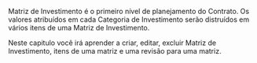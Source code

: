 Matriz de Investimento é o primeiro nível de planejamento do Contrato. Os valores atribuídos em cada Categoria de Investimento serão distruídos em vários itens de uma Matriz de Investimento.

Neste capitulo você irá aprender a criar, editar, excluir Matriz de Investimento, itens de uma matriz e uma revisão para uma matriz.